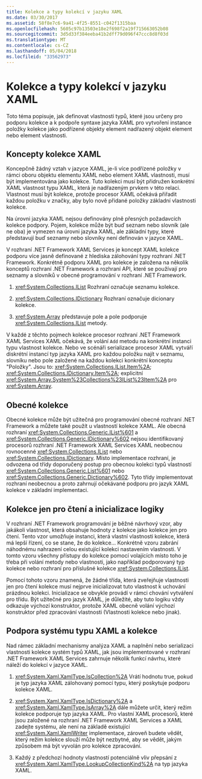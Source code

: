 ```yaml
---
title: Kolekce a typy kolekcí v jazyku XAML
ms.date: 03/30/2017
ms.assetid: 58f8e7c6-9a41-4f25-8551-c042f1315baa
ms.openlocfilehash: 5605c97b13503e18e2f698f2a19f715663052b08
ms.sourcegitcommit: 3d5d33f384eeba41b2dff79d096f47ccc8d8f03d
ms.translationtype: MT
ms.contentlocale: cs-CZ
ms.lasthandoff: 05/04/2018
ms.locfileid: "33562973"
---
```

# <a name="collections-and-collection-types-for-xaml"></a>Kolekce a typy kolekcí v jazyku XAML
Toto téma popisuje, jak definovat vlastnosti typů, které jsou určeny pro podporu kolekce a k podpoře syntaxe jazyka XAML pro vytvoření instance položky kolekce jako podřízené objekty element nadřazený objekt element nebo element vlastnosti.  
  
## <a name="xaml-collection-concepts"></a>Koncepty kolekce XAML  
 Koncepčně žádný vztah v jazyce XAML, je-li více podřízené položky v rámci oboru objektu elementu XAML nebo element XAML vlastnosti, musí být implementována jako kolekce. Tuto kolekci musí být přidružen konkrétní XAML vlastnost typu XAML, která je nadřazeným prvkem v této relaci. Vlastnost musí být kolekce, protože procesor XAML očekává přiřadit každou položku v značky, aby bylo nově přidané položky základní vlastnosti kolekce.  
  
 Na úrovni jazyka XAML nejsou definovány plně přesných požadavcích kolekce podpory. Pojem, kolekce může být buď seznam nebo slovník (ale ne oba) je vymezen na úrovni jazyka XAML, ale základní typy, které představují buď seznamy nebo slovníky není definován v jazyce XAML.  
  
 V rozhraní .NET Framework XAML Services je koncept XAML kolekce podporu více jasně definované z hlediska zálohování typy rozhraní .NET Framework. Konkrétně podporu XAML pro kolekce je založena na několik konceptů rozhraní .NET Framework a rozhraní API, které se používají pro seznamy a slovníků v obecné programování v rozhraní .NET Framework.  
  
1.  <xref:System.Collections.IList> Rozhraní označuje seznamu kolekce.  
  
2.  <xref:System.Collections.IDictionary> Rozhraní označuje dicionary kolekce.  
  
3.  <xref:System.Array> představuje pole a pole podporuje <xref:System.Collections.IList> metody.  
  
 V každé z těchto pojmech kolekce procesor rozhraní .NET Framework XAML Services XAML očekává, že volání `Add` metodu na konkrétní instanci typu vlastnost kolekce. Nebo ve scénáři serializace procesor XAML vytváří diskrétní instancí typ jazyka XAML pro každou položku najít v seznamu, slovníku nebo pole založené na každou kolekci konkrétní konceptu "Položky". Jsou to: <xref:System.Collections.IList.Item%2A>; <xref:System.Collections.IDictionary.Item%2A>; explicitní <xref:System.Array.System%23Collections%23IList%23Item%2A> pro <xref:System.Array>.  
  
## <a name="generic-collections"></a>Obecné kolekce  
 Obecné kolekce může být užitečná pro programování obecné rozhraní .NET Framework a můžete také použít u vlastností kolekce XAML. Ale obecná rozhraní <xref:System.Collections.Generic.IList%601> a <xref:System.Collections.Generic.IDictionary%602> nejsou identifikovaný procesorů rozhraní .NET Framework XAML Services XAML neobecnou rovnocenné <xref:System.Collections.IList> nebo <xref:System.Collections.IDictionary>. Místo implementace rozhraní, je odvozena od třídy doporučený postup pro obecnou kolekci typů vlastností <xref:System.Collections.Generic.List%601> nebo <xref:System.Collections.Generic.Dictionary%602>. Tyto třídy implementovat rozhraní neobecnou a proto zahrnují očekávané podporu pro jazyk XAML kolekce v základní implementaci.  
  
## <a name="read-only-collections-and-initialization-logic"></a>Kolekce jen pro čtení a inicializace logiky  
 V rozhraní .NET Framework programování je běžné návrhový vzor, aby jakákoli vlastnost, která obsahuje hodnoty z kolekce jako kolekce jen pro čtení. Tento vzor umožňuje instanci, která vlastní vlastnosti kolekce, která má lepší řízení, co se stane, že do kolekce... Konkrétně vzoru zabrání náhodnému nahrazení celou existující kolekci nastavením vlastnosti. V tomto vzoru všechny přístupy do kolekce pomocí volajících místo toho je třeba při volání metody nebo vlastnosti, jako například podporovaný typ kolekce nebo rozhraní pro příslušné kolekce <xref:System.Collections.IList>.  
  
 Pomocí tohoto vzoru znamená, že žádné třída, která zveřejňuje vlastnosti jen pro čtení kolekce musí nejprve inicializovat tuto vlastnost k uchování prázdnou kolekci. Inicializace se obvykle provádí v rámci chování vytváření pro třídu. Být užitečné pro jazyk XAML, je důležité, aby tuto logiku vždy odkazuje výchozí konstruktor, protože XAML obecně volání výchozí konstruktor před zpracování vlastnosti (Vlastnosti kolekce nebo jinak).  
  
## <a name="xaml-type-system-support-and-collections"></a>Podpora systému typu XAML a kolekce  
 Nad rámec základní mechanismy analýza XAML a naplnění nebo serializaci vlastnosti kolekce systém typů XAML, jak jsou implementované v rozhraní .NET Framework XAML Services zahrnuje několik funkcí návrhu, které náleží do kolekcí v jazyce XAML.  
  
1.  <xref:System.Xaml.XamlType.IsCollection%2A> Vrátí hodnotu true, pokud je typ jazyka XAML zálohovaný pomocí typu, který poskytuje podporu kolekce XAML.  
  
2.  <xref:System.Xaml.XamlType.IsDictionary%2A> a <xref:System.Xaml.XamlType.IsArray%2A> dále můžete určit, který režim kolekce podporuje typ jazyka XAML. Pro vlastní XAML procesorů, které jsou založené na rozhraní .NET Framework XAML Services a XAML zadejte systému, ale není na základě existující <xref:System.Xaml.XamlWriter> implementace, zároveň budete vědět, který režim kolekce slouží může být nezbytné, aby se vědět, jakým způsobem má být vyvolán pro kolekce zpracování.  
  
3.  Každý z předchozí hodnoty vlastností potenciálně vliv přepsání z <xref:System.Xaml.XamlType.LookupCollectionKind%2A> na typ jazyka XAML.
